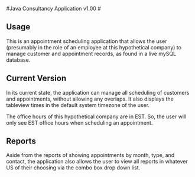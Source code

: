 #Java Consultancy Application v1.00 #

## Usage ##

This is an appointment scheduling application that allows the user (presumably in the role of an employee at this hypothetical company) to manage customer and appointment records, as found in a live mySQL database.

## Current Version ##

In its current state, the application can manage all scheduling of customers and appointments, without allowing any overlaps. It also displays the tableview times in the default system timezone of the user.

The office hours of this hypothetical company are in EST. So, the user will only see EST office hours when scheduling an appointment. 

## Reports ##

Aside from the reports of showing appointments by month, type, and contact, the application also allows the user to view all reports in whatever US of their choosing via the combo box drop down list.


